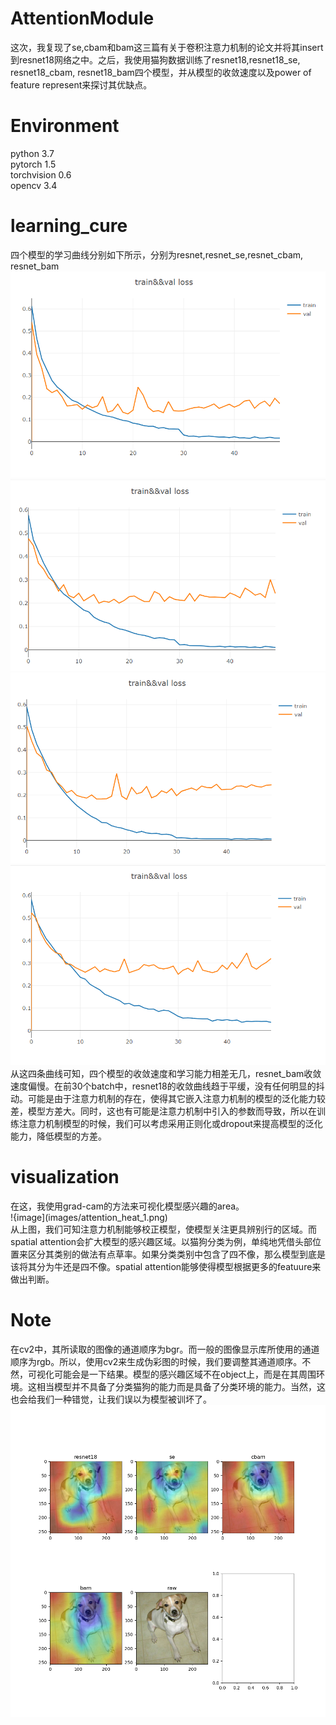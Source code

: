 # AttentionModule
这次，我复现了se,cbam和bam这三篇有关于卷积注意力机制的论文并将其insert到resnet18网络之中。之后，我使用猫狗数据训练了resnet18,resnet18_se, resnet18_cbam, resnet18_bam四个模型，并从模型的收敛速度以及power of feature represent来探讨其优缺点。
# Environment
python 3.7    
pytorch 1.5    
torchvision 0.6    
opencv 3.4  
# learning_cure
四个模型的学习曲线分别如下所示，分别为resnet,resnet_se,resnet_cbam, resnet_bam  
![image](images/resnet18_learning_cure.PNG)  
![image](images/se_learning_cure.PNG)  
![image](images/cbam_learning_cure.PNG)  
![image](images/bam_learning_cure.PNG)  
从这四条曲线可知，四个模型的收敛速度和学习能力相差无几，resnet_bam收敛速度偏慢。在前30个batch中，resnet18的收敛曲线趋于平缓，没有任何明显的抖动。可能是由于注意力机制的存在，使得其它嵌入注意力机制的模型的泛化能力较差，模型方差大。同时，这也有可能是注意力机制中引入的参数而导致，所以在训练注意力机制模型的时候，我们可以考虑采用正则化或dropout来提高模型的泛化能力，降低模型的方差。
# visualization
在这，我使用grad-cam的方法来可视化模型感兴趣的area。  
!{image](images/attention_heat_1.png)  
从上图，我们可知注意力机制能够校正模型，使模型关注更具辨别行的区域。而spatial attention会扩大模型的感兴趣区域。以猫狗分类为例，单纯地凭借头部位置来区分其类别的做法有点草率。如果分类类别中包含了四不像，那么模型到底是该将其分为牛还是四不像。spatial attention能够使得模型根据更多的featuure来做出判断。
# Note
在cv2中，其所读取的图像的通道顺序为bgr。而一般的图像显示库所使用的通道顺序为rgb。所以，使用cv2来生成伪彩图的时候，我们要调整其通道顺序。不然，可视化可能会是一下结果。模型的感兴趣区域不在object上，而是在其周围环境。这相当模型并不具备了分类猫狗的能力而是具备了分类环境的能力。当然，这也会给我们一种错觉，让我们误以为模型被训坏了。
![image](images/attention_heatmap.png)
